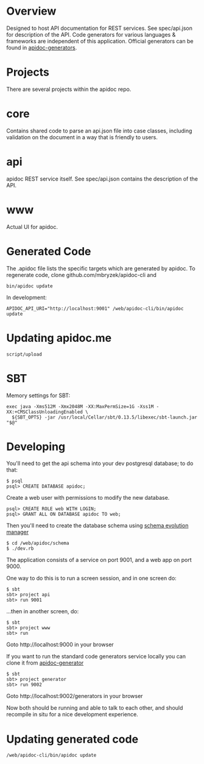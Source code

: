 Overview
========

Designed to host API documentation for REST services. See spec/api.json for
description of the API. Code generators for various languages & frameworks are independent of this application. Official generators can be found in [apidoc-generators](https://github.com/mbryzek/apidoc-generator). 


Projects
============

There are several projects within the apidoc repo.

core
====

Contains shared code to parse an api.json file into case classes,
including validation on the document in a way that is friendly to
users.

api
===
apidoc REST service itself. See spec/api.json contains the description
of the API.

www
===
Actual UI for apidoc.

Generated Code
==============
The .apidoc file lists the specific targets which are generated by
apidoc. To regenerate code, clone github.com/mbryzek/apidoc-cli and

    bin/apidoc update

In development:

    APIDOC_API_URI="http://localhost:9001" /web/apidoc-cli/bin/apidoc update

Updating apidoc.me
==================

    script/upload

SBT
==========
Memory settings for SBT:

    exec java -Xms512M -Xmx2048M -XX:MaxPermSize=1G -Xss1M -XX:+CMSClassUnloadingEnabled \ 
      ${SBT_OPTS} -jar /usr/local/Cellar/sbt/0.13.5/libexec/sbt-launch.jar "$@"

Developing
==========

You'll need to get the api schema into your dev postgresql database; to do that:

    $ psql
    psql> CREATE DATABASE apidoc;

Create a web user with permissions to modify the new database.

    psql> CREATE ROLE web WITH LOGIN;
    psql> GRANT ALL ON DATABASE apidoc TO web;

Then you'll need to create the database schema using [schema evolution manager](https://github.com/mbryzek/schema-evolution-manager#installation)

    $ cd /web/apidoc/schema
    $ ./dev.rb

The application consists of a service on port 9001, and a web app on port 9000.

One way to do this is to run a screen session, and in one screen do:

    $ sbt
    sbt> project api
    sbt> run 9001

...then in another screen, do:

    $ sbt
    sbt> project www
    sbt> run

Goto http://localhost:9000 in your browser

If you want to run the standard code generators service locally you can clone it from [apidoc-generator](https://github.com/mbryzek/apidoc-generator)

    $ sbt
    sbt> project generator
    sbt> run 9002

Goto http://localhost:9002/generators in your browser

Now both should be running and able to talk to each other, and should recompile
in situ for a nice development experience.

Updating generated code
=======================

    /web/apidoc-cli/bin/apidoc update
